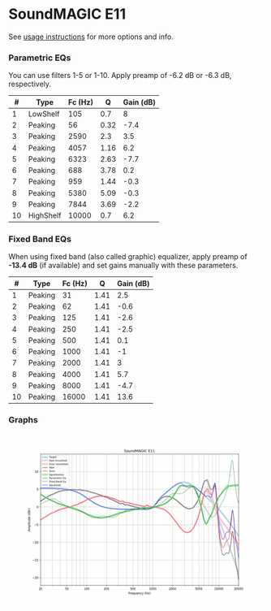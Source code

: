 # SoundMAGIC E11
See [usage instructions](https://github.com/jaakkopasanen/AutoEq#usage) for more options and info.

### Parametric EQs
You can use filters 1-5 or 1-10. Apply preamp of -6.2 dB or -6.3 dB, respectively.

|   # | Type      |   Fc (Hz) |    Q |   Gain (dB) |
|-----|-----------|-----------|------|-------------|
|   1 | LowShelf  |       105 | 0.7  |         8   |
|   2 | Peaking   |        56 | 0.32 |        -7.4 |
|   3 | Peaking   |      2590 | 2.3  |         3.5 |
|   4 | Peaking   |      4057 | 1.16 |         6.2 |
|   5 | Peaking   |      6323 | 2.63 |        -7.7 |
|   6 | Peaking   |       688 | 3.78 |         0.2 |
|   7 | Peaking   |       959 | 1.44 |        -0.3 |
|   8 | Peaking   |      5380 | 5.09 |        -0.3 |
|   9 | Peaking   |      7844 | 3.69 |        -2.2 |
|  10 | HighShelf |     10000 | 0.7  |         6.2 |

### Fixed Band EQs
When using fixed band (also called graphic) equalizer, apply preamp of **-13.4 dB** (if available) and set gains manually with these parameters.

|   # | Type    |   Fc (Hz) |    Q |   Gain (dB) |
|-----|---------|-----------|------|-------------|
|   1 | Peaking |        31 | 1.41 |         2.5 |
|   2 | Peaking |        62 | 1.41 |        -0.6 |
|   3 | Peaking |       125 | 1.41 |        -2.6 |
|   4 | Peaking |       250 | 1.41 |        -2.5 |
|   5 | Peaking |       500 | 1.41 |         0.1 |
|   6 | Peaking |      1000 | 1.41 |        -1   |
|   7 | Peaking |      2000 | 1.41 |         3   |
|   8 | Peaking |      4000 | 1.41 |         5.7 |
|   9 | Peaking |      8000 | 1.41 |        -4.7 |
|  10 | Peaking |     16000 | 1.41 |        13.6 |

### Graphs
![](./SoundMAGIC%20E11.png)
